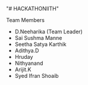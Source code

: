 "# HACKATHONIITH" 

Team Members
- D.Neeharika (Team Leader)
- Sai Sushma Manne
- Seetha Satya Karthik
- Adithya.D
- Hruday
- Nithyanand
- Arijit.K
- Syed Ifran Shoaib
